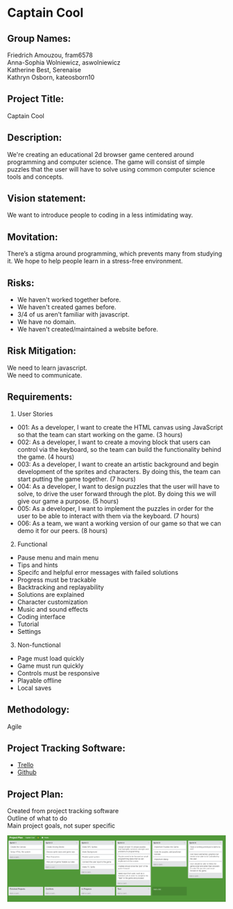 # Captain Cool  
## Group Names:  
Friedrich Amouzou, fram6578  
Anna-Sophia Wolniewicz, aswolniewicz  
Katherine Best, Serenaise  
Kathryn Osborn, kateosborn10 

## Project Title:  
Captain Cool  

## Description:  
We're creating an educational 2d browser game centered around programming and computer science. The game will consist of simple puzzles that the user will have to solve using common computer science tools and concepts.

## Vision statement:  
We want to introduce people to coding in a less intimidating way.  

## Movitation:  
There’s a stigma around programming, which prevents many from studying it. We hope to help people learn in a stress-free environment.  

## Risks:  
* We haven't worked together before.  
* We haven't created games before.  
* 3/4 of us aren't familiar with javascript.  
* We have no domain.  
* We haven't created/maintained a website before.  

## Risk Mitigation:  
We need to learn javascript.  
We need to communicate.  

## Requirements:   
1. User Stories
  * 001: As a developer, I want to create the HTML canvas using JavaScript so that the team can start working on the game. (3 hours)
  * 002: As a developer, I want to create a moving block that users can control via the keyboard, so the team can build the functionality behind the game. (4 hours)
  * 003: As a developer, I want to create an artistic background and begin development of the sprites and characters. By doing this, the team can start putting the game together. (7 hours)
  * 004: As a developer, I want to design puzzles that the user will have to solve, to drive the user forward through the plot. By doing this we will give our game a purpose. (5 hours)
  * 005: As a developer, I want to implement the puzzles in order for the user to be able to interact with them via the keyboard. (7 hours)
  * 006: As a team, we want a working version of our game so that we can demo it for our peers. (8 hours) 
2. Functional  
  * Pause menu and main menu   
  * Tips and hints    
  * Specifc and helpful error messages with failed solutions  
  * Progress must be trackable   
  * Backtracking and replayability  
  * Solutions are explained  
  * Character customization  
  * Music and sound effects
  * Coding interface  
  * Tutorial  
  * Settings  
3. Non-functional  
  * Page must load quickly  
  * Game must run quickly  
  * Controls must be responsive  
  * Playable offline  
  * Local saves  
  
  
## Methodology:  
Agile  

## Project Tracking Software:
* [Trello](https://trello.com/b/rC4w5cus)  
* [Github](https://github.com/aswolniewicz/captainCool/img)  

## Project Plan:  
Created from project tracking software  
Outline of what to do  
Main project goals, not super specific  

![alt text](https://github.com/aswolniewicz/captainCool/blob/master/img/Project%20Plan.png "Picture of trello board.")
